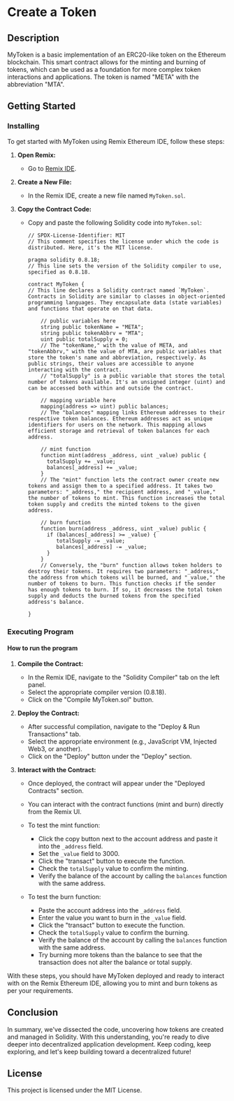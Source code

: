 # Create a Token


## Description
MyToken is a basic implementation of an ERC20-like token on the Ethereum blockchain. This smart contract allows for the minting and burning of tokens, which can be used as a foundation for more complex token interactions and applications. The token is named "META" with the abbreviation "MTA".

## Getting Started

### Installing
To get started with MyToken using Remix Ethereum IDE, follow these steps:

1. **Open Remix:**
   - Go to [Remix IDE](https://remix.ethereum.org).

2. **Create a New File:**
   - In the Remix IDE, create a new file named `MyToken.sol`.

3. **Copy the Contract Code:**
   - Copy and paste the following Solidity code into `MyToken.sol`:

     ```solidity
     // SPDX-License-Identifier: MIT
     // This comment specifies the license under which the code is distributed. Here, it's the MIT license.
     
     pragma solidity 0.8.18;
     // This line sets the version of the Solidity compiler to use, specified as 0.8.18.
     
     contract MyToken {
     // This line declares a Solidity contract named `MyToken`. Contracts in Solidity are similar to classes in object-oriented programming languages. They encapsulate data (state variables) and functions that operate on that data.

         // public variables here
         string public tokenName = "META";
         string public tokenAbbrv = "MTA";
         uint public totalSupply = 0;
         // The "tokenName," with the value of META, and "tokenAbbrv," with the value of MTA, are public variables that store the token's name and abbreviation, respectively. As public strings, their values are accessible to anyone interacting with the contract.
         // "totalSupply" is a public variable that stores the total number of tokens available. It's an unsigned integer (uint) and can be accessed both within and outside the contract.

         // mapping variable here
         mapping(address => uint) public balances;
         // The "balances" mapping links Ethereum addresses to their respective token balances. Ethereum addresses act as unique identifiers for users on the network. This mapping allows efficient storage and retrieval of token balances for each address.

         // mint function
         function mint(address _address, uint _value) public {
           totalSupply += _value;
           balances[_address] += _value;
         }
         // The "mint" function lets the contract owner create new tokens and assign them to a specified address. It takes two parameters: "_address," the recipient address, and "_value," the number of tokens to mint. This function increases the total token supply and credits the minted tokens to the given address.
         
         // burn function
         function burn(address _address, uint _value) public {
           if (balances[_address] >= _value) {
              totalSupply -= _value;
              balances[_address] -= _value;
           }
         }
         // Conversely, the "burn" function allows token holders to destroy their tokens. It requires two parameters: "_address," the address from which tokens will be burned, and "_value," the number of tokens to burn. This function checks if the sender has enough tokens to burn. If so, it decreases the total token supply and deducts the burned tokens from the specified address's balance.

     }
     ```

### Executing Program

#### How to run the program
1. **Compile the Contract:**
   - In the Remix IDE, navigate to the "Solidity Compiler" tab on the left panel.
   - Select the appropriate compiler version (0.8.18).
   - Click on the "Compile MyToken.sol" button.

2. **Deploy the Contract:**
   - After successful compilation, navigate to the "Deploy & Run Transactions" tab.
   - Select the appropriate environment (e.g., JavaScript VM, Injected Web3, or another).
   - Click on the "Deploy" button under the "Deploy" section.

3. **Interact with the Contract:**
   - Once deployed, the contract will appear under the "Deployed Contracts" section.
   - You can interact with the contract functions (mint and burn) directly from the Remix UI.
   - To test the mint function:
     - Click the copy button next to the account address and paste it into the `_address` field.
     - Set the `_value` field to 3000.
     - Click the "transact" button to execute the function.
     - Check the `totalSupply` value to confirm the minting.
     - Verify the balance of the account by calling the `balances` function with the same address.

   - To test the burn function:
     - Paste the account address into the `_address` field.
     - Enter the value you want to burn in the `_value` field.
     - Click the "transact" button to execute the function.
     - Check the `totalSupply` value to confirm the burning.
     - Verify the balance of the account by calling the `balances` function with the same address.
     - Try burning more tokens than the balance to see that the transaction does not alter the balance or total supply.

With these steps, you should have MyToken deployed and ready to interact with on the Remix Ethereum IDE, allowing you to mint and burn tokens as per your requirements.

## Conclusion
In summary, we've dissected the code, uncovering how tokens are created and managed in Solidity. With this understanding, you're ready to dive deeper into decentralized application development. Keep coding, keep exploring, and let's keep building toward a decentralized future!

## License
This project is licensed under the MIT License.
